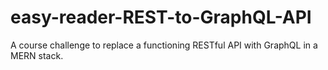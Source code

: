 # easy-reader-REST-to-GraphQL-API
A course challenge to replace a functioning RESTful API with GraphQL in a MERN stack.
